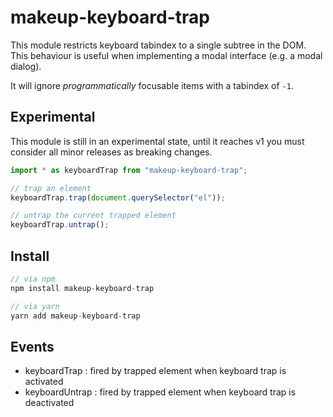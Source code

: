 # makeup-keyboard-trap

This module restricts keyboard tabindex to a single subtree in the DOM. This behaviour is useful when implementing a modal interface (e.g. a modal dialog).

It will ignore <em>programmatically</em> focusable items with a tabindex of `-1`.

## Experimental

This module is still in an experimental state, until it reaches v1 you must consider all minor releases as breaking changes.

```js
import * as keyboardTrap from "makeup-keyboard-trap";

// trap an element
keyboardTrap.trap(document.querySelector("el"));

// untrap the current trapped element
keyboardTrap.untrap();
```

## Install

```js
// via npm
npm install makeup-keyboard-trap

// via yarn
yarn add makeup-keyboard-trap
```

## Events

-   keyboardTrap : fired by trapped element when keyboard trap is activated
-   keyboardUntrap : fired by trapped element when keyboard trap is deactivated
